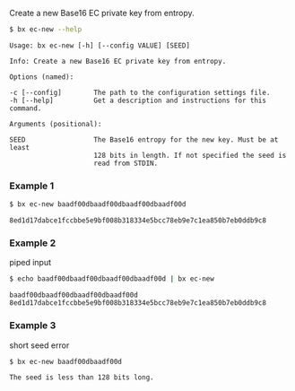Create a new Base16 EC private key from entropy.
```sh
$ bx ec-new --help
```
```
Usage: bx ec-new [-h] [--config VALUE] [SEED]                            

Info: Create a new Base16 EC private key from entropy.                   

Options (named):

-c [--config]        The path to the configuration settings file.        
-h [--help]          Get a description and instructions for this command.

Arguments (positional):

SEED                 The Base16 entropy for the new key. Must be at least
                     128 bits in length. If not specified the seed is    
                     read from STDIN.
```
### Example 1
```sh
$ bx ec-new baadf00dbaadf00dbaadf00dbaadf00d
```
```
8ed1d17dabce1fccbbe5e9bf008b318334e5bcc78eb9e7c1ea850b7eb0ddb9c8
```
### Example 2
piped input
```sh
$ echo baadf00dbaadf00dbaadf00dbaadf00d | bx ec-new
```
```
baadf00dbaadf00dbaadf00dbaadf00d 
8ed1d17dabce1fccbbe5e9bf008b318334e5bcc78eb9e7c1ea850b7eb0ddb9c8
```
### Example 3
short seed error
```sh
$ bx ec-new baadf00dbaadf00d
```
```
The seed is less than 128 bits long.
```